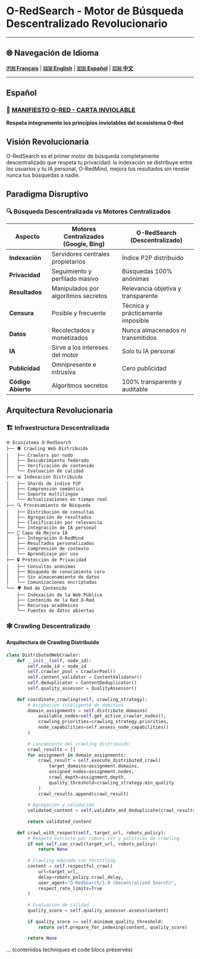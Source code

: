 # O-RedSearch - Motor de Búsqueda Descentralizado Revolucionario

---

## 🌐 Navegación de Idioma

**[🇫🇷 Français](../docs/oredsearch-engine.md#français)** | **[🇬🇧 English](#english)** | **[🇪🇸 Español](#español)** | **[🇨🇳 中文](#中文)**

---

## Español

### 📜 [MANIFIESTO O-RED - CARTA INVIOLABLE](MANIFESTO.md)
**Respeta íntegramente los principios inviolables del ecosistema O-Red**

## Visión Revolucionaria

O-RedSearch es el primer motor de búsqueda completamente descentralizado que respeta tu privacidad: la indexación se distribuye entre los usuarios y tu IA personal, O-RedMind, mejora tus resultados sin revelar nunca tus búsquedas a nadie.

## Paradigma Disruptivo

### 🔍 Búsqueda Descentralizada vs Motores Centralizados

| Aspecto | Motores Centralizados (Google, Bing) | O-RedSearch (Descentralizado) |
|--------|-------------------------------------|----------------------------|
| **Indexación** | Servidores centrales propietarios | Índice P2P distribuido |
| **Privacidad** | Seguimiento y perfilado masivo | Búsquedas 100% anónimas |
| **Resultados** | Manipulados por algoritmos secretos | Relevancia objetiva y transparente |
| **Censura** | Posible y frecuente | Técnica y prácticamente imposible |
| **Datos** | Recolectados y monetizados | Nunca almacenados ni transmitidos |
| **IA** | Sirve a los intereses del motor | Solo tu IA personal |
| **Publicidad** | Omnipresente e intrusiva | Cero publicidad |
| **Código Abierto** | Algoritmos secretos | 100% transparente y auditable |

## Arquitectura Revolucionaria

### 🏗️ Infraestructura Descentralizada

```
🌐 Ecosistema O-RedSearch
├── 🕷️ Crawling Web Distribuido
│   ├── Crawlers por nodo
│   ├── Descubrimiento federado
│   ├── Verificación de contenido
│   └── Evaluación de calidad
├── 📊 Indexación Distribuida
│   ├── Shards de índice P2P
│   ├── Comprensión semántica
│   ├── Soporte multilingüe
│   └── Actualizaciones en tiempo real
├── 🔍 Procesamiento de Búsqueda
│   ├── Distribución de consultas
│   ├── Agregación de resultados
│   ├── Clasificación por relevancia
│   └── Integración de IA personal
├── 🤖 Capa de Mejora IA
│   ├── Integración O-RedMind
│   ├── Resultados personalizados
│   ├── Comprensión de contexto
│   └── Aprendizaje por uso
├── 🔒 Protección de Privacidad
│   ├── Consultas anónimas
│   ├── Búsqueda de conocimiento cero
│   ├── Sin almacenamiento de datos
│   └── Comunicaciones encriptadas
└── 🌍 Red de Contenido
    ├── Indexación de la Web Pública
    ├── Contenido de la Red O-Red
    ├── Recursos académicos
    └── Fuentes de datos abiertas
```

### 🕸️ Crawling Descentralizado

#### Arquitectura de Crawling Distribuido

```python
class DistributedWebCrawler:
    def __init__(self, node_id):
        self.node_id = node_id
        self.crawler_pool = CrawlerPool()
        self.content_validator = ContentValidator()
        self.deduplicator = ContentDeduplicator()
        self.quality_assessor = QualityAssessor()
    
    def coordinate_crawling(self, crawling_strategy):
        # Asignación inteligente de dominios
        domain_assignments = self.distribute_domains(
            available_nodes=self.get_active_crawler_nodes(),
            crawling_priorities=crawling_strategy.priorities,
            node_capabilities=self.assess_node_capabilities()
        )
        
        # Lanzamiento del crawling distribuido
        crawl_results = []
        for assignment in domain_assignments:
            crawl_result = self.execute_distributed_crawl(
                target_domains=assignment.domains,
                assigned_nodes=assignment.nodes,
                crawl_depth=assignment.depth,
                quality_threshold=crawling_strategy.min_quality
            )
            crawl_results.append(crawl_result)
        
        # Agregación y validación
        validated_content = self.validate_and_deduplicate(crawl_results)
        
        return validated_content
    
    def crawl_with_respect(self, target_url, robots_policy):
        # Respeto estricto por robots.txt y políticas de crawling
        if not self.can_crawl(target_url, robots_policy):
            return None
        
        # Crawling educado con throttling
        content = self.respectful_crawl(
            url=target_url,
            delay=robots_policy.crawl_delay,
            user_agent="O-RedSearch/1.0 (Decentralized Search)",
            respect_rate_limits=True
        )
        
        # Evaluación de calidad
        quality_score = self.quality_assessor.assess(content)
        
        if quality_score >= self.minimum_quality_threshold:
            return self.prepare_for_indexing(content, quality_score)
        
        return None
```

... (contenidos techniques et code blocs préservés)
